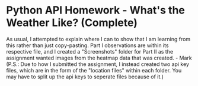 # Python API Homework - What's the Weather Like? (Complete)

As usual, I attempted to explain where I can to show that I am learning from this rather than just copy-pasting. Part I observations are within its respective file, and I created a "Screenshots" folder for Part II as the assignment wanted images from the heatmap data that was created. - Mark
(P.S.: Due to how I submitted the assignment, I instead created two api key files, which are in the form of the "location files" within each folder. You may have to split up the api keys to seperate files because of it.)
